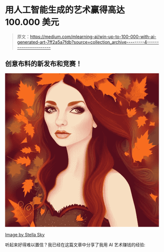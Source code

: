 # 用人工智能生成的艺术赢得高达 100.000 美元

> 原文：<https://medium.com/mlearning-ai/win-up-to-100-000-with-ai-generated-art-7ff2a5a7fdb?source=collection_archive---------4----------------------->

## 创意布料的新发布和竞赛！

![](img/14ffb14fa0214430621de8a4030a80a8.png)

[Image by Stella Sky](https://5starsdesigner.com/5-stars-membership)

听起来好得难以置信？我已经在这篇文章中分享了我用 AI 艺术赚钱的经验: